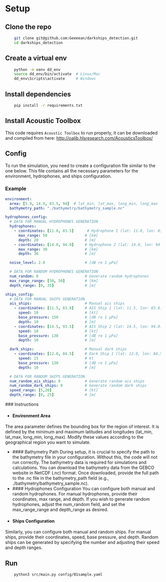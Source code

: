 # Setup

## Clone the repo
```bash
    git clone git@github.com:Geeeean/darkships_detection.git
    cd darkships_detection
```

## Create a virtual env
```bash
    python -m venv dd_env
    source dd_env/bin/activate  # Linux/Mac
    dd_env\Scripts\activate     # Windows
```

## Install dependencies
```bash
    pip install -r requirements.txt
```

## Install Acoustic Toolbox
This code requires `Acoustic Toolbox` to run properly, it can be downloaded
and compiled from here: http://oalib.hlsresearch.com/AcousticsToolbox/

## Config
To run the simulation, you need to create a configuration file similar to the one below.
This file contains all the necessary parameters for the environment, hydrophones, and ships configuration.

### Example
```yaml
environment:
  area: [5.9, 14.9, 83.5, 94]  # lat_min, lat_max, long_min, long_max
  bathymetry_path: "./bathymetry/bathymetry_sample.nc"

hydrophones_config:
  # DATA FOR MANUAL HYDROPHONES GENERATION
  hydrophones:
    - coordinates: [11.0, 83.5]      # Hydrophone 1 (lat: 11.0, lon: 83.5)
      max_range: 50                 # [km]
      depth: 20                     # [m]
    - coordinates: [14.0, 94.0]     # Hydrophone 2 (lat: 14.0, lon: 94.0)
      max_range: 30                 # [km]
      depth: 30                     # [m]

  noise_level: 2.0                  # [dB re 1 µPa]

  # DATA FOR RANDOM HYDROPHONES GENERATION
  num_random: 0                     # Generate random hydrophones
  max_range_range: [30, 50]         # [km]
  depth_range: [0, 35]              # [m]

ships_config:
  # DATA FOR MANUAL SHIPS GENERATION
  ais_ships:                        # Manual ais ships
    - coordinates: [11.5, 83.8]     # AIS Ship 1 (lat: 11.5, lon: 83.8)
      speed: 10                     # [kt]
      base_pressure: 150            # [dB re 1 µPa]
      depth: 10                     # [m]
    - coordinates: [14.5, 93.5]     # AIS Ship 2 (lat: 14.5, lon: 94.0)
      speed: 10                     # [kt]
      base_pressure: 130            # [dB re 1 µPa]
      depth: 10                     # [m]

  dark_ships:                       # Manual dark ships
    - coordinates: [12.0, 84.5]     # Dark Ship 1 (lat: 12.0, lon: 84.5)
      speed: 15                     # kt
      base_pressure: 130            # [dB re 1 µPa]
      depth: 10                     # [m]

  # DATA FOR RANDOM SHIPS GENERATION
  num_random_ais_ships: 0           # Generate random ais ships
  num_random_dark_ships: 0          # Generate random dark ships
  speed_range: [5,20]               # [kt]
  depth_range: [0, 25]              # [m]
```


### Instructions
- #### Environment Area
The area parameter defines the bounding box for the region of interest. It is defined by the minimum and maximum latitudes and longitudes (lat_min, lat_max, long_min, long_max).
Modify these values according to the geographical region you want to simulate.
- #### Bathymetry Path
During setup, it is crucial to specify the path to the bathymetry file in your configuration. Without this, the code will not run correctly.
The bathymetry data is required for simulations and calculations. You can download the bathymetry data from the GEBCO website in NetCDF (.nc) format.
Once downloaded, provide the full path to the .nc file in the bathymetry_path field (e.g., ./bathymetry/bathymetry_sample.nc).
- #### Hydrophones Configuration
You can configure both manual and random hydrophones. For manual hydrophones, provide their coordinates, max range, and depth.
If you wish to generate random hydrophones, adjust the num_random field, and set the max_range_range and depth_range as desired.
- #### Ships Configuration
Similarly, you can configure both manual and random ships. For manual ships, provide their coordinates, speed, base pressure, and depth.
Random ships can be generated by specifying the number and adjusting their speed and depth ranges.


## Run
```bash
    python3 src/main.py config/01sample.yaml
```
